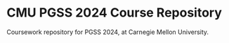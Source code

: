 # CMU PGSS 2024 Course Repository
Coursework repository for PGSS 2024, at Carnegie Mellon University.
